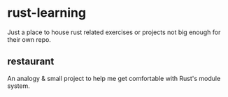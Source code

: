 # rust-learning
Just a place to house rust related exercises or projects not big enough for their own repo.

## restaurant
An analogy & small project to help me get comfortable with Rust's module system.